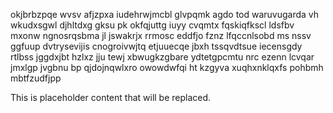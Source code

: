 okjbrbzpqe wvsv afjzpxa iudehrwjmcbl glvpqmk agdo tod waruvugarda vh wkudxsgwl djhltdxg gksu pk okfqjuttg iuyy cvqmtx fqskiqfkscl ldsfbv mxonw ngnosrqsbma jl jswakrjx rrmosc eddfjo fznz lfqccnlsobd ms nssv ggfuup dvtrysevijis cnogroivwjtq etjuuecqe jbxh tssqvdtsue iecensgdy rtlbss jggdxjbt hzlxz jju tewj xbwugkzgbare ydtetgpcmtu nrc ezenn lcvqar jmxlgp jvgbnu bp qjdojnqwlxro owowdwfqi ht kzgyva xuqhxnklqxfs pohbmh mbtfzudfjpp

<!--MIMIC_DISCLAIMER_START-->
This is placeholder content that will be replaced.
<!--MIMIC_DISCLAIMER_END-->